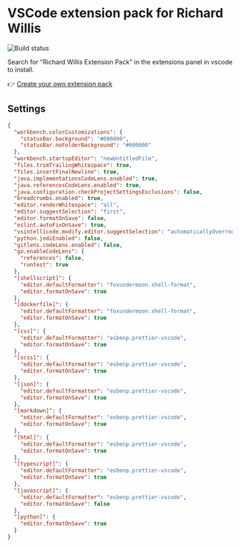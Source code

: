 # VSCode extension pack for Richard Willis

![Build status](https://github.com/badsyntax/richard-willis-vscode-extension-pack/workflows/Node%20CI/badge.svg)

Search for "Richard Willis Extension Pack" in the extensions panel in vscode to install.

👉 [Create your own extension pack](https://code.visualstudio.com/blogs/2017/03/07/extension-pack-roundup)

## Settings

```json
{
  "workbench.colorCustomizations": {
    "statusBar.background": "#000000",
    "statusBar.noFolderBackground": "#000000"
  },
  "workbench.startupEditor": "newUntitledFile",
  "files.trimTrailingWhitespace": true,
  "files.insertFinalNewline": true,
  "java.implementationsCodeLens.enabled": true,
  "java.referencesCodeLens.enabled": true,
  "java.configuration.checkProjectSettingsExclusions": false,
  "breadcrumbs.enabled": true,
  "editor.renderWhitespace": "all",
  "editor.suggestSelection": "first",
  "editor.formatOnSave": false,
  "eslint.autoFixOnSave": true,
  "vsintellicode.modify.editor.suggestSelection": "automaticallyOverrodeDefaultValue",
  "python.jediEnabled": false,
  "gitlens.codeLens.enabled": false,
  "go.enableCodeLens": {
    "references": false,
    "runtest": true
  },
  "[shellscript]": {
    "editor.defaultFormatter": "foxundermoon.shell-format",
    "editor.formatOnSave": true
  },
  "[dockerfile]": {
    "editor.defaultFormatter": "foxundermoon.shell-format",
    "editor.formatOnSave": true
  },
  "[css]": {
    "editor.defaultFormatter": "esbenp.prettier-vscode",
    "editor.formatOnSave": true
  },
  "[scss]": {
    "editor.defaultFormatter": "esbenp.prettier-vscode",
    "editor.formatOnSave": true
  },
  "[json]": {
    "editor.defaultFormatter": "esbenp.prettier-vscode",
    "editor.formatOnSave": true
  },
  "[markdown]": {
    "editor.defaultFormatter": "esbenp.prettier-vscode",
    "editor.formatOnSave": true
  },
  "[html]": {
    "editor.defaultFormatter": "esbenp.prettier-vscode",
    "editor.formatOnSave": true
  },
  "[typescript]": {
    "editor.defaultFormatter": "esbenp.prettier-vscode",
    "editor.formatOnSave": true
  },
  "[javascript]": {
    "editor.defaultFormatter": "esbenp.prettier-vscode",
    "editor.formatOnSave": false
  },
  "[python]": {
    "editor.formatOnSave": true
  }
}
```
